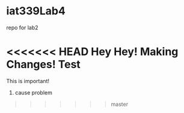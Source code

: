 # iat339Lab4
repo for lab2

<<<<<<< HEAD
Hey Hey! 
Making Changes! Test
=======
This is important! 
1) cause problem
>>>>>>> master
